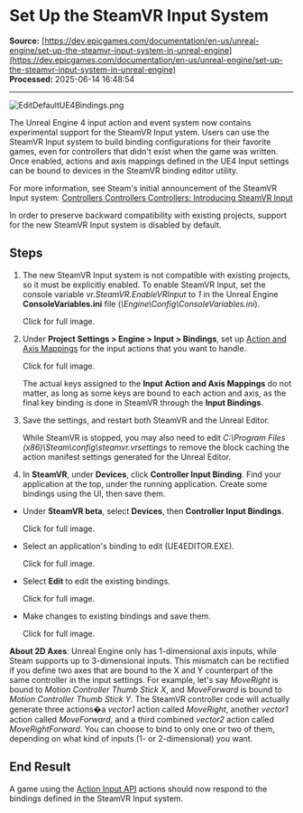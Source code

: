 # Set Up the SteamVR Input System

**Source:** [https://dev.epicgames.com/documentation/en-us/unreal-engine/set-up-the-steamvr-input-system-in-unreal-engine](https://dev.epicgames.com/documentation/en-us/unreal-engine/set-up-the-steamvr-input-system-in-unreal-engine)  
**Processed:** 2025-06-14 16:48:54

---

![EditDefaultUE4Bindings.png](https://d1iv7db44yhgxn.cloudfront.net/documentation/images/28abe248-ad04-4bde-b457-92aacf09e40e/editdefaultue4bindings.png)

The Unreal Engine 4 input action and event system now contains experimental support for the SteamVR Input ystem. Users can use the SteamVR Input system to build binding configurations for their favorite games, even for controllers that didn't exist when the game was written. Once enabled, actions and axis mappings defined in the UE4 Input settings can be bound to devices in the SteamVR binding editor utility.

For more information, see Steam's initial announcement of the SteamVR Input system: [Controllers Controllers Controllers: Introducing SteamVR Input](https://steamcommunity.com/games/250820/announcements/detail/3809361199426010680)

In order to preserve backward compatibility with existing projects, support for the new SteamVR Input system is disabled by default.

## Steps

1.  The new SteamVR Input system is not compatible with existing projects, so it must be explicitly enabled. To enable SteamVR Input, set the console variable *vr.SteamVR.EnableVRInput* to *1* in the Unreal Engine **ConsoleVariables.ini** file (*\\Engine\\Config\\ConsoleVariables.ini*).
    
    Click for full image.
    
2.  Under **Project Settings > Engine > Input > Bindings**, set up [Action and Axis Mappings](https://www.unrealengine.com/en-US/blog/input-action-and-axis-mappings-in-ue4) for the input actions that you want to handle.
    
    Click for full image.
    
    The actual keys assigned to the **Input Action and Axis Mappings** do not matter, as long as some keys are bound to each action and axis, as the final key binding is done in SteamVR through the **Input Bindings**.
    
3.  Save the settings, and restart both SteamVR and the Unreal Editor.
    
    While SteamVR is stopped, you may also need to edit *C:\\Program Files (x86)\\Steam\\config\\steamvr.vrsettings* to remove the block caching the action manifest settings generated for the Unreal Editor.
    
4.  In **SteamVR**, under **Devices**, click **Controller Input Binding**. Find your application at the top, under the running application. Create some bindings using the UI, then save them.
    

-   Under **SteamVR beta**, select **Devices**, then **Controller Input Bindings**.
    
    Click for full image.
    
-   Select an application's binding to edit (UE4EDITOR.EXE).
    
    Click for full image.
    
-   Select **Edit** to edit the existing bindings.
    
    Click for full image.
    
-   Make changes to existing bindings and save them.
    
    Click for full image.
    

**About 2D Axes**: Unreal Engine only has 1-dimensional axis inputs, while Steam supports up to 3-dimensional inputs. This mismatch can be rectified if you define two axes that are bound to the X and Y counterpart of the same controller in the input settings. For example, let's say *MoveRight* is bound to *Motion Controller Thumb Stick X*, and *MoveForward* is bound to *Motion Controller Thumb Stick Y*. The SteamVR controller code will actually generate three actions�a *vector1* action called *MoveRight*, another *vector1* action called *MoveForward*, and a third combined *vector2* action called *MoveRightForward*. You can choose to bind to only one or two of them, depending on what kind of inputs (1- or 2-dimensional) you want.

## End Result

A game using the [Action Input API](https://www.unrealengine.com/en-US/blog/input-action-and-axis-mappings-in-ue4) actions should now respond to the bindings defined in the SteamVR Input system.